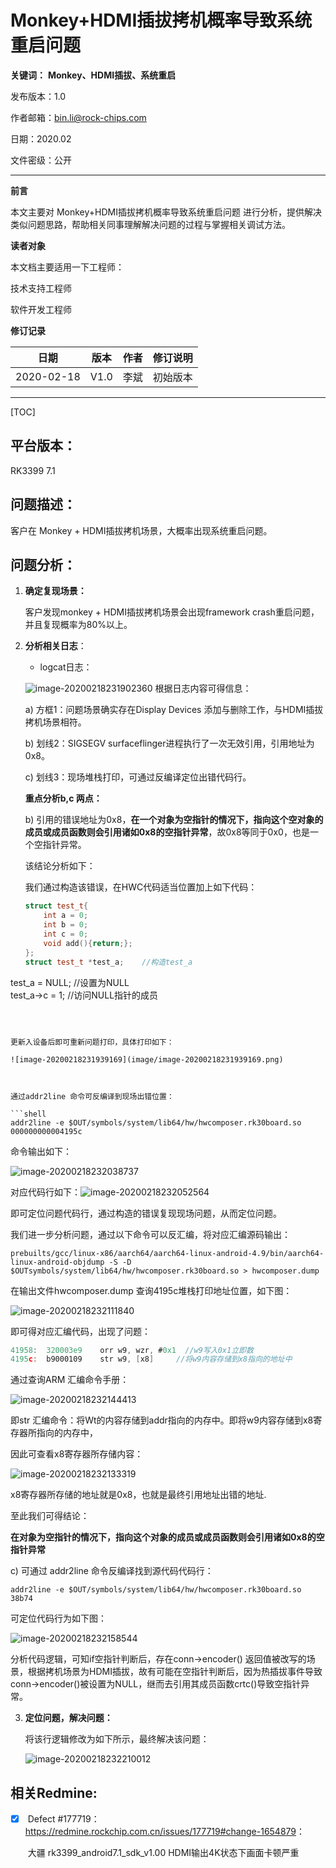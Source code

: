 # Monkey+HDMI插拔拷机概率导致系统重启问题

**关键词：** **Monkey、HDMI插拔、系统重启**

发布版本：1.0

作者邮箱：bin.li@rock-chips.com

日期：2020.02

文件密级：公开

----

**前言**

本文主要对 Monkey+HDMI插拔拷机概率导致系统重启问题 进行分析，提供解决类似问题思路，帮助相关同事理解解决问题的过程与掌握相关调试方法。

**读者对象**

本文档主要适用一下工程师：

技术支持工程师

软件开发工程师

**修订记录**

| 日期       | 版本 | 作者 | 修订说明 |
| ---------- | ---- | ---- | -------- |
| 2020-02-18 | V1.0 | 李斌 | 初始版本 |

---

[TOC]

## 平台版本：

RK3399 7.1



## 问题描述：

客户在 Monkey + HDMI插拔拷机场景，大概率出现系统重启问题。




## 问题分析：

1. **确定复现场景：**

   客户发现monkey + HDMI插拔拷机场景会出现framework crash重启问题，并且复现概率为80%以上。

2. **分析相关日志**：

   - logcat日志：

   ![image-20200218231902360](image/image-20200218231902360.png)
   根据日志内容可得信息：

   a) 方框1：问题场景确实存在Display Devices 添加与删除工作，与HDMI插拔拷机场景相符。
   
   b) 划线2：SIGSEGV surfaceflinger进程执行了一次无效引用，引用地址为0x8。
   
   c) 划线3：现场堆栈打印，可通过反编译定位出错代码行。

   
   
   **重点分析b,c 两点：**
   
   b) 引用的错误地址为0x8，**在一个对象为空指针的情况下，指向这个空对象的成员或成员函数则会引用诸如0x8的空指针异常**，故0x8等同于0x0，也是一个空指针异常。
   
   

   该结论分析如下：
   
   我们通过构造该错误，在HWC代码适当位置加上如下代码：
   
   ```c++
   struct test_t{    
       int a = 0;    
       int b = 0;    
       int c = 0;    
       void add(){return;};    
   };    
   struct test_t *test_a;    //构造test_a  
test_a = NULL;            //设置为NULL  
   test_a->c = 1;            //访问NULL指针的成员  

   ```

   

   更新入设备后即可重新问题打印，具体打印如下：

   ![image-20200218231939169](image/image-20200218231939169.png)
   
   

   通过addr2line 命令可反编译到现场出错位置：

   ```shell
addr2line -e $OUT/symbols/system/lib64/hw/hwcomposer.rk30board.so 000000000004195c
   ```

   

   命令输出如下：

   ![image-20200218232038737](image/image-20200218232038737.png)

   

   对应代码行如下：![image-20200218232052564](image/image-20200218232052564.png)
   
   即可定位问题代码行，通过构造的错误复现现场问题，从而定位问题。

   
   
   我们进一步分析问题，通过以下命令可以反汇编，将对应汇编源码输出：
   
   ```shell
   prebuilts/gcc/linux-x86/aarch64/aarch64-linux-android-4.9/bin/aarch64-linux-android-objdump -S -D $OUTsymbols/system/lib64/hw/hwcomposer.rk30board.so > hwcomposer.dump
   ```
   
   在输出文件hwcomposer.dump 查询4195c堆栈打印地址位置，如下图：

![image-20200218232111840](image/image-20200218232111840.png)

   即可得对应汇编代码，出现了问题：

```c
41958:  320003e9    orr w9, wzr, #0x1  //w9写入0x1立即数
4195c:  b9000109    str w9, [x8]     //将w9内容存储到x8指向的地址中
```

   通过查询ARM 汇编命令手册：

![image-20200218232144413](image/image-20200218232144413.png)

   即str 汇编命令：将Wt的内容存储到addr指向的内存中。即将w9内容存储到x8寄存器所指向的内存中，

   因此可查看x8寄存器所存储内容：

![image-20200218232133319](image/image-20200218232133319.png)

   x8寄存器所存储的地址就是0x8，也就是最终引用地址出错的地址.

   至此我们可得结论：

   **在对象为空指针的情况下，指向这个对象的成员或成员函数则会引用诸如0x8的空指针异常**



c) 可通过 addr2line 命令反编译找到源代码代码行：

```shell
addr2line -e $OUT/symbols/system/lib64/hw/hwcomposer.rk30board.so 38b74
```

可定位代码行为如下图：

![image-20200218232158544](image/image-20200218232158544.png)

分析代码逻辑，可知if空指针判断后，存在conn->encoder() 返回值被改写的场景，根据拷机场景为HDMI插拔，故有可能在空指针判断后，因为热插拔事件导致conn->encoder()被设置为NULL，继而去引用其成员函数crtc()导致空指针异常。



3. **定位问题，解决问题：**

   将该行逻辑修改为如下所示，最终解决该问题：

   ![image-20200218232210012](image/image-20200218232210012.png)




## 相关Redmine:

- [x] ​	Defect #177719：<https://redmine.rockchip.com.cn/issues/177719#change-1654879>：

  ​		大疆 rk3399_android7.1_sdk_v1.00 HDMI输出4K状态下画面卡顿严重






